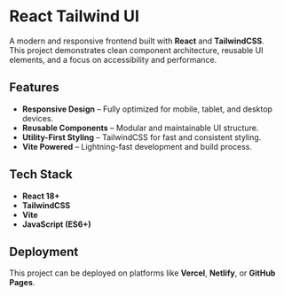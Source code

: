 # React Tailwind UI

A modern and responsive frontend built with **React** and **TailwindCSS**.  
This project demonstrates clean component architecture, reusable UI elements, and a focus on accessibility and performance.

## Features
- **Responsive Design** – Fully optimized for mobile, tablet, and desktop devices.
- **Reusable Components** – Modular and maintainable UI structure.
- **Utility-First Styling** – TailwindCSS for fast and consistent styling.
- **Vite Powered** – Lightning-fast development and build process.

## Tech Stack
- **React 18+**
- **TailwindCSS**
- **Vite**
- **JavaScript (ES6+)**

## Deployment
This project can be deployed on platforms like **Vercel**, **Netlify**, or **GitHub Pages**.
